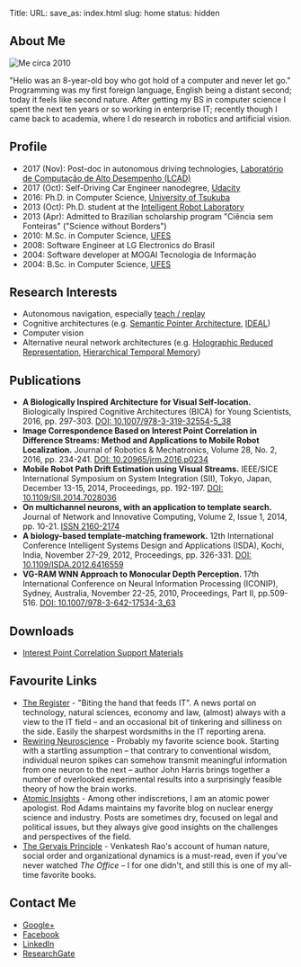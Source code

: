 Title:
URL:
save_as: index.html
slug: home
status: hidden

<script>document.title='Home Page of Helio Perroni Filho'</script>

## About Me

![Me circa 2010]({filename}/images/photo.jpg)

"Helio was an 8-year-old boy who got hold of a computer and never let go." Programming was my first foreign language, English being a distant second; today it feels like second nature. After getting my BS in computer science I spent the next ten years or so working in enterprise IT; recently though I came back to academia, where I do research in robotics and artificial vision.

## Profile

* 2017 (Nov): Post-doc in autonomous driving technologies, [Laboratório de Computação de Alto Desempenho (LCAD)](http://www.lcad.inf.ufes.br/)
* 2017 (Oct): Self-Driving Car Engineer nanodegree, [Udacity](https://www.udacity.com/course/self-driving-car-engineer-nanodegree--nd013)
* 2016: Ph.D. in Computer Science, [University of Tsukuba](http://www.tsukuba.ac.jp/en/)
* 2013 (Oct): Ph.D. student at the [Intelligent Robot Laboratory](http://www.roboken.iit.tsukuba.ac.jp/en/)
* 2013 (Apr): Admitted to Brazilian scholarship program "Ciência sem Fonteiras" ("Science without Borders")
* 2010: M.Sc. in Computer Science, [UFES](http://ufes.br/)
* 2008: Software Engineer at LG Electronics do Brasil
* 2004: Software developer at MOGAI Tecnologia de Informação
* 2004: B.Sc. in Computer Science, [UFES](http://ufes.br/)

## Research Interests

* Autonomous navigation, especially [teach / replay](http://streebgreebling.blogspot.jp/2007/09/teachreplay.html)
* Cognitive architectures (e.g. [Semantic Pointer Architecture](http://compneuro.uwaterloo.ca/research/spa/semantic-pointer-architecture.html), [IDEAL](http://liris.cnrs.fr/ideal/))
* Computer vision
* Alternative neural network architectures (e.g. [Holographic Reduced Representation](http://www.d-reps.org/), [Hierarchical Temporal Memory](http://numenta.com/learn/))
</ul>

## Publications

* **A Biologically Inspired Architecture for Visual Self-location.** Biologically Inspired Cognitive Architectures (BICA) for Young Scientists, 2016, pp. 297-303.
[DOI: 10.1007/978-3-319-32554-5_38](http://dx.doi.org/10.1007/978-3-319-32554-5_38)
* **Image Correspondence Based on Interest Point Correlation in Difference Streams: Method and Applications to Mobile Robot Localization.** Journal of Robotics & Mechatronics, Volume 28, No. 2, 2016, pp. 234-241. [DOI: 10.20965/jrm.2016.p0234](http://dx.doi.org/10.20965/jrm.2016.p0234)
* **Mobile Robot Path Drift Estimation using Visual Streams.** IEEE/SICE International Symposium on System Integration (SII), Tokyo, Japan, December 13-15, 2014, Proceedings, pp. 192-197. [DOI: 10.1109/SII.2014.7028036](http://dx.doi.org/10.1109/SII.2014.7028036)
* **On multichannel neurons, with an application to template search.** Journal of Network and Innovative Computing, Volume 2, Issue 1, 2014, pp. 10-21. [ISSN 2160-2174](http://www.mirlabs.net/jnic/secured/Volume2-Issue1/Paper2/JNIC_Paper2.pdf)
* **A biology-based template-matching framework.** 12th International Conference Intelligent Systems Design and Applications (ISDA), Kochi, India, November 27-29, 2012, Proceedings, pp. 326-331. [DOI: 10.1109/ISDA.2012.6416559](https://dx.doi.org/10.1109/ISDA.2012.6416559)
* **VG-RAM WNN Approach to Monocular Depth Perception.** 17th International Conference on Neural Information Processing (ICONIP), Sydney, Australia, November 22-25, 2010, Proceedings, Part II, pp.509-516. [DOI: 10.1007/978-3-642-17534-3_63](https://dx.doi.org/10.1007/978-3-642-17534-3_63)

## Downloads

* [Interest Point Correlation Support Materials](https://github.com/xperroni/InterestPointCorrelationSupportMaterials)

## Favourite Links

* [The Register](http://www.theregister.co.uk/) - "Biting the hand that feeds IT". A news portal on technology, natural sciences, economy and law, (almost) always with a view to the IT field – and an occasional bit of tinkering and silliness on the side. Easily the sharpest wordsmiths in the IT reporting arena.
* [Rewiring Neuroscience](http://www.rewiring-neuroscience.com/) - Probably my favorite science book. Starting with a startling assumption – that contrary to conventional wisdom, individual neuron spikes can somehow transmit meaningful information from one neuron to the next – author John Harris brings together a number of overlooked experimental results into a surprisingly feasible theory of how the brain works.
* [Atomic Insights](http://atomicinsights.com) - Among other indiscretions, I am an atomic power apologist. Rod Adams maintains my favorite blog on nuclear energy science and industry. Posts are sometimes dry, focused on legal and political issues, but they always give good insights on the challenges and perspectives of the field.
* [The Gervais Principle](http://www.ribbonfarm.com/the-gervais-principle/) - Venkatesh Rao's account of human nature, social order and organizational dynamics is a must-read, even if you've never watched <i>The Office</i> – I for one didn't, and still this is one of my all-time favorite books.

## Contact Me

* [Google+](https://plus.google.com/+HelioPerroniFilho)
* [Facebook](https://www.facebook.com/helio.perronifilho)
* [LinkedIn](https://www.linkedin.com/in/xperroni)
* [ResearchGate](http://www.researchgate.net/profile/Helio_Perroni_Filho)

